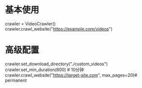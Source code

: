 # 基本使用
crawler = VideoCrawler()
crawler.crawl_website("https://example.com/videos")

# 高级配置
crawler.set_download_directory("./custom_videos")
crawler.set_min_duration(600)  # 10分钟
crawler.crawl_website("https://target-site.com", max_pages=20)# permanent